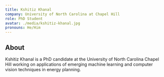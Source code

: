 ```yaml
---
title: Kshitiz Khanal
company: University of North Carolina at Chapel Hill
role: PhD Student
avatar: ./media/kshitiz-khanal.jpg
pronouns: He/Him
---
```

## About

Kshitiz Khanal is a PhD candidate at the University of North Carolina Chapel Hill working on applications of emerging machine learning and computer vision techniques in energy planning.